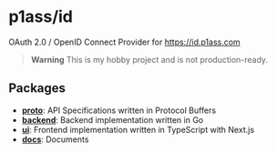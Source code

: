 # p1ass/id

OAuth 2.0 / OpenID Connect Provider for https://id.p1ass.com

> **Warning**
> This is my hobby project and is not production-ready.

## Packages

- **[proto](./proto)**: API Specifications written in Protocol Buffers
- **[backend](./backend)**: Backend implementation written in Go
- **[ui](./ui)**: Frontend implementation written in TypeScript with Next.js
- **[docs](./docs)**: Documents
